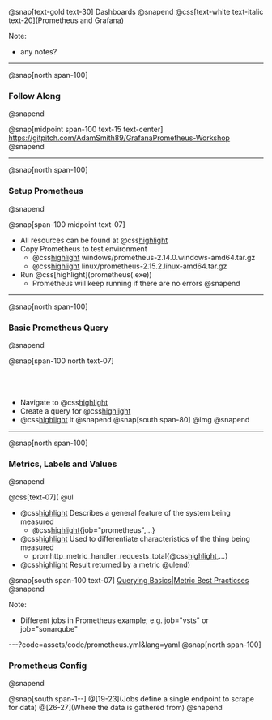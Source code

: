 @snap[text-gold text-30]
Dashboards
@snapend
@css[text-white text-italic text-20](Prometheus and Grafana)

Note:   
- any notes?

---
@snap[north span-100]
### Follow Along
@snapend

@snap[midpoint span-100 text-15 text-center]
[https://gitpitch.com/AdamSmith89/<wbr>GrafanaPrometheus-Workshop](https://gitpitch.com/AdamSmith89/GrafanaPrometheus-Workshop)
@snapend

---
@snap[north span-100]
### Setup Prometheus
@snapend

@snap[span-100 midpoint text-07]
- All resources can be found at @css[highlight](S:\Development\DashboardResources)
- Copy Prometheus to test environment
  - @css[highlight](Windows:) windows/prometheus-2.14.0.windows-amd64.tar.gz
  - @css[highlight](Mac:) linux/prometheus-2.15.2.linux-amd64.tar.gz
- Run @css[highlight](prometheus(.exe&#41;)
  - Prometheus will keep running if there are no errors
@snapend

---
@snap[north span-100]
### Basic Prometheus Query
@snapend

@snap[span-100 north text-07]
<br><br><br><br>
- Navigate to @css[highlight](localhost:9090)
- Create a query for @css[highlight](promhttp_metric_handler_requests_total)
- @css[highlight](Execute) it
@snapend
@snap[south span-80]
@img[](assets/img/prometheus-query.png)
@snapend

---
@snap[north span-100]
### Metrics, Labels and Values
@snapend

@css[text-07](
@ul
- @css[highlight](Metric:) Describes a general feature of the system being measured
  - @css[highlight](promhttp_metric_handler_requests_total){job="prometheus",...}
- @css[highlight](Labels:) Used to differentiate characteristics of the thing being measured
  - promhttp_metric_handler_requests_total{@css[highlight](job="prometheus"),...}
- @css[highlight](Values:) Result returned by a metric
@ulend)

@snap[south span-100 text-07]
[Querying Basics](https://prometheus.io/docs/prometheus/latest/querying/basics/)|[Metric Best Practicses](https://prometheus.io/docs/practices/naming/)
@snapend

Note:
- Different jobs in Prometheus example; e.g. job="vsts" or job="sonarqube"

---?code=assets/code/prometheus.yml&lang=yaml
@snap[north span-100]
### Prometheus Config
@snapend

@snap[south span-1--]
@[19-23](Jobs define a single endpoint to scrape for data)
@[26-27](Where the data is gathered from)
@snapend

<!-- @snap[west fragment]
@fa[play fa-4x]
@snapend -->
